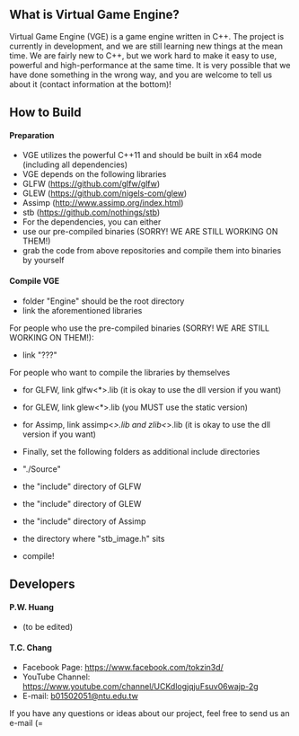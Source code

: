 ## What is Virtual Game Engine?
Virtual Game Engine (VGE) is a game engine written in C++. The project is currently in development, and we are still learning new things at the mean time. We are fairly new to C++, but we work hard to make it easy to use, powerful and high-performance at the same time. It is very possible that we have done something in the wrong way, and you are welcome to tell us about it (contact information at the bottom)!

## How to Build
#### Preparation
* VGE utilizes the powerful C++11 and should be built in x64 mode (including all dependencies)
* VGE depends on the following libraries
 * GLFW   (https://github.com/glfw/glfw)
 * GLEW   (https://github.com/nigels-com/glew)
 * Assimp (http://www.assimp.org/index.html)
 * stb    (https://github.com/nothings/stb)
* For the dependencies, you can either
 * use our pre-compiled binaries (SORRY! WE ARE STILL WORKING ON THEM!)
 * grab the code from above repositories and compile them into binaries by yourself

#### Compile VGE
* folder "Engine" should be the root directory
* link the aforementioned libraries

 For people who use the pre-compiled binaries (SORRY! WE ARE STILL WORKING ON THEM!):
 * link "???"

 For people who want to compile the libraries by themselves
 * for GLFW, link glfw<*>.lib (it is okay to use the dll version if you want)
 * for GLEW, link glew<*>.lib (you MUST use the static version)
 * for Assimp, link assimp<*>.lib and zlib<*>.lib (it is okay to use the dll version if you want)

* Finally, set the following folders as additional include directories
 * "./Source"
 * the "include" directory of GLFW
 * the "include" directory of GLEW
 * the "include" directory of Assimp
 * the directory where "stb_image.h" sits
* compile!

## Developers
#### P.W. Huang
* (to be edited)

#### T.C. Chang
* Facebook Page: https://www.facebook.com/tokzin3d/
* YouTube Channel: https://www.youtube.com/channel/UCKdlogjqjuFsuv06wajp-2g
* E-mail: b01502051@ntu.edu.tw

If you have any questions or ideas about our project, feel free to send us an e-mail (=